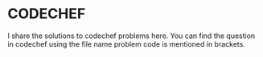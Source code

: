 # CODECHEF
I share the solutions to codechef problems here.
You can find the question in codechef using the file name problem code is mentioned in brackets.

